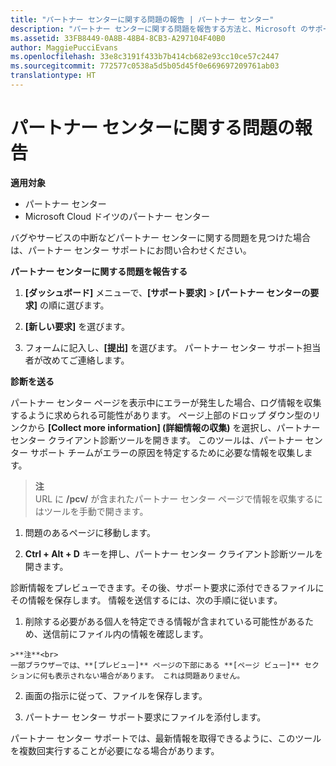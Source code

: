 ```yaml
---
title: "パートナー センターに関する問題の報告 | パートナー センター"
description: "パートナー センターに関する問題を報告する方法と、Microsoft のサポート チーム向けの診断情報を収集する方法について説明します。"
ms.assetid: 33FB8449-0A8B-48B4-8CB3-A297104F40B0
author: MaggiePucciEvans
ms.openlocfilehash: 33e8c3191f433b7b414cb682e93cc10ce57c2447
ms.sourcegitcommit: 772577c0538a5d5b05d45f0e669697209761ab03
translationtype: HT
---
```

# <a name="report-problems-with-partner-center"></a>パートナー センターに関する問題の報告

**適用対象**

-  パートナー センター
-  Microsoft Cloud ドイツのパートナー センター

バグやサービスの中断などパートナー センターに関する問題を見つけた場合は、パートナー センター サポートにお問い合わせください。

**パートナー センターに関する問題を報告する**

1.  **[ダッシュボード]** メニューで、**[サポート要求]** &gt; **[パートナー センターの要求]** の順に選びます。

2.  **[新しい要求]** を選びます。

3.  フォームに記入し、**[提出]** を選びます。 パートナー センター サポート担当者が改めてご連絡します。

**診断を送る**

パートナー センター ページを表示中にエラーが発生した場合、ログ情報を収集するように求められる可能性があります。 ページ上部のドロップ ダウン型のリンクから **[Collect more information]&nbsp;(詳細情報の収集)** を選択し、パートナー センター クライアント診断ツールを開きます。 このツールは、パートナー センター サポート チームがエラーの原因を特定するために必要な情報を収集します。 

>**注**<br>
URL に **/pcv/** が含まれたパートナー センター ページで情報を収集するにはツールを手動で開きます。

1.    問題のあるページに移動します。

2.    **Ctrl + Alt + D** キーを押し、パートナー センター クライアント診断ツールを開きます。

診断情報をプレビューできます。その後、サポート要求に添付できるファイルにその情報を保存します。 情報を送信するには、次の手順に従います。

1.    削除する必要がある個人を特定できる情報が含まれている可能性があるため、送信前にファイル内の情報を確認します。 

    >**注**<br>
    一部ブラウザーでは、**[プレビュー]** ページの下部にある **[ページ ビュー]** セクションに何も表示されない場合があります。 これは問題ありません。

2.    画面の指示に従って、ファイルを保存します。

3.    パートナー センター サポート要求にファイルを添付します。

パートナー センター サポートでは、最新情報を取得できるように、このツールを複数回実行することが必要になる場合があります。

